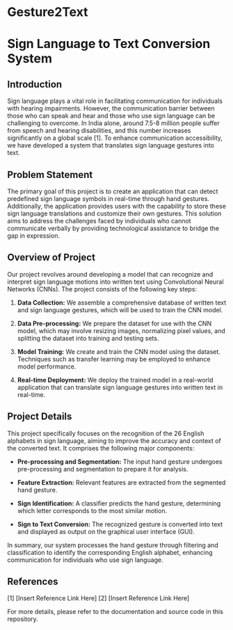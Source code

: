 # Gesture2Text

# Sign Language to Text Conversion System

## Introduction

Sign language plays a vital role in facilitating communication for individuals with hearing impairments. However, the communication barrier between those who can speak and hear and those who use sign language can be challenging to overcome. In India alone, around 7.5-8 million people suffer from speech and hearing disabilities, and this number increases significantly on a global scale [1]. To enhance communication accessibility, we have developed a system that translates sign language gestures into text.

## Problem Statement

The primary goal of this project is to create an application that can detect predefined sign language symbols in real-time through hand gestures. Additionally, the application provides users with the capability to store these sign language translations and customize their own gestures. This solution aims to address the challenges faced by individuals who cannot communicate verbally by providing technological assistance to bridge the gap in expression.

## Overview of Project

Our project revolves around developing a model that can recognize and interpret sign language motions into written text using Convolutional Neural Networks (CNNs). The project consists of the following key steps:

1. **Data Collection:** We assemble a comprehensive database of written text and sign language gestures, which will be used to train the CNN model.

2. **Data Pre-processing:** We prepare the dataset for use with the CNN model, which may involve resizing images, normalizing pixel values, and splitting the dataset into training and testing sets.

3. **Model Training:** We create and train the CNN model using the dataset. Techniques such as transfer learning may be employed to enhance model performance.

4. **Real-time Deployment:** We deploy the trained model in a real-world application that can translate sign language gestures into written text in real-time.

## Project Details

This project specifically focuses on the recognition of the 26 English alphabets in sign language, aiming to improve the accuracy and context of the converted text. It comprises the following major components:

- **Pre-processing and Segmentation:** The input hand gesture undergoes pre-processing and segmentation to prepare it for analysis.

- **Feature Extraction:** Relevant features are extracted from the segmented hand gesture.

- **Sign Identification:** A classifier predicts the hand gesture, determining which letter corresponds to the most similar motion.

- **Sign to Text Conversion:** The recognized gesture is converted into text and displayed as output on the graphical user interface (GUI).

In summary, our system processes the hand gesture through filtering and classification to identify the corresponding English alphabet, enhancing communication for individuals who use sign language.

## References

[1] [Insert Reference Link Here]
[2] [Insert Reference Link Here]

For more details, please refer to the documentation and source code in this repository.

